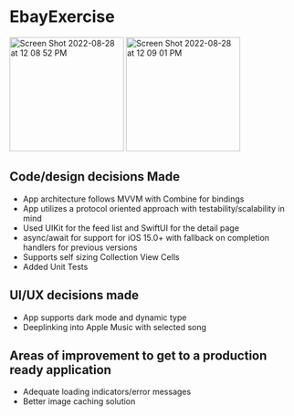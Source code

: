 # EbayExercise
<img width="200" alt="Screen Shot 2022-08-28 at 12 08 52 PM" src="https://user-images.githubusercontent.com/36284798/187090578-3b96e0e1-f476-45dc-a6a9-f50d8c87c498.png">
<img width="200" alt="Screen Shot 2022-08-28 at 12 09 01 PM" src="https://user-images.githubusercontent.com/36284798/187090583-0af7794e-a50f-4257-9436-f00d3a45ca89.png">


## Code/design decisions Made
- App architecture follows MVVM with Combine for bindings 
- App utilizes a protocol oriented approach with testability/scalability in mind 
- Used UIKit for the feed list and SwiftUI for the detail page
- async/await for support for iOS 15.0+ with fallback on completion handlers for previous versions 
- Supports self sizing Collection View Cells
- Added Unit Tests 

## UI/UX decisions made
- App supports dark mode and dynamic type 
- Deeplinking into Apple Music with selected song 


## Areas of improvement to get to a production ready application 
- Adequate loading indicators/error messages 
- Better image caching solution 
